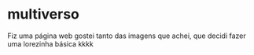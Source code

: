 # multiverso

Fiz uma página web gostei tanto das imagens que achei, que decidi fazer uma lorezinha básica kkkk
